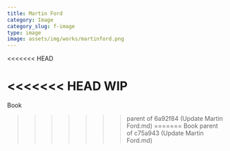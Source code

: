 ```yaml
---
title: Martin Ford
category: Image
category_slug: f-image
type: image
image: assets/img/works/martinford.png
---
```

<<<<<<< HEAD

<<<<<<< HEAD
WIP
=======
Book
>>>>>>> parent of 6a92f84 (Update Martin Ford.md)
=======
Book
>>>>>>> parent of c75a943 (Update Martin Ford.md)
